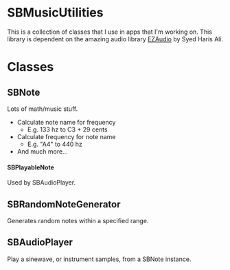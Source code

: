 SBMusicUtilities
================

This is a collection of classes that I use in apps that I'm working on. This library is dependent on the amazing audio library [EZAudio](https://github.com/syedhali/EZAudio) by Syed Haris Ali.


# Classes

## SBNote
Lots of math/music stuff.

- Calculate note name for frequency
	- E.g. 133 hz to C3 + 29 cents
- Calculate frequency for note name
	- E.g. "A4" to 440 hz
- And much more...

#### SBPlayableNote
Used by SBAudioPlayer.

## SBRandomNoteGenerator

Generates random notes within a specified range.

## SBAudioPlayer
Play a sinewave, or instrument samples, from a SBNote instance.